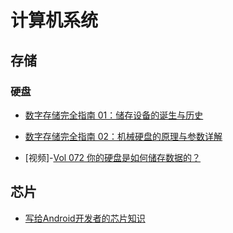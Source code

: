 # 计算机系统



## 存储



### 硬盘

+ [数字存储完全指南 01：储存设备的诞生与历史](https://sspai.com/post/68711)
+ [数字存储完全指南 02：机械硬盘的原理与参数详解](https://sspai.com/post/68712)

+ [视频]-[Vol 072 你的硬盘是如何储存数据的？](https://www.youtube.com/watch?v=svhIPM2VT8U)



## 芯片

+ [写给Android开发者的芯片知识](https://juejin.cn/post/7025066082448703525)




